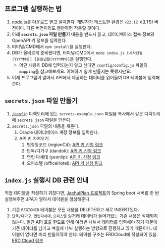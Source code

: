 ## 프로그램 실행하는 법
1. [node.js](https://nodejs.org/ko)를 다운로드 받고 설치한다. 개발자가 테스트한 환경은 `v22.12.0`(LTS) 버전이다. 다른 버전이라도 왠만하면 작동할 것이다.
1. 아래 **`secrets.json` 파일 만들기** 내용을 반드시 읽고, 데이터베이스 접속 정보와 OpenAPI 키 정보를 입력한다.
1. 터미널/CMD에서 `npm install`을 실행한다.
1. DB가 올바르게 준비됐다면, 터미널/CMD에서 `node index.js [시작년월(YYYYMM)] [종료년월(YYYYMM)]`을 실행한다.
    * 어떤 내용이 DB에 입력되는지 알고 싶다면 `/config/config.js` 파일의 `mapping`을 참고해보세요. 이해하기 쉽게 만들지는 못했지만요.
1. 이제 프로그램이 알아서 API에서 제공하는 데이터를 읽어들여 DB 테이블에 입력해준다.

## `secrets.json` 파일 만들기

1. [`/config`](/config/) 디렉토리에 있는 `secrets-example.json` 파일을 복사해서 같은 디렉토리에 `secrets.json` 파일을 만든다.
1. `secrets.json` 파일의 내용을 채운다.
    1. Oracle 데이터베이스 계정 정보를 입력한다.
    1. API 키 가져오기
        1. 법정동코드 (regionCd): [API 키 신청 링크](https://www.data.go.kr/tcs/dss/selectApiDataDetailView.do?publicDataPk=15077871)
        1. 단독/다가구 (dandok): [API 키 신청 링크](https://www.data.go.kr/data/15126472/openapi.do)
        1. 연립 다세대 (yeonlip): [API 키 신청 링크](https://www.data.go.kr/data/15126473/openapi.do)
        1. 오피스텔 (officeHotel): [API 키 신청 링크](https://www.data.go.kr/data/15126475/openapi.do)

## `index.js` 실행시 DB 관련 안내

직접 테이블을 작성하기 귀찮다면, [JachuiPlan 프로젝트](https://github.com/Jaehyuk-Lee/JachuiPlan)의 Spring boot 서버를 한 번 실행해주면 JPA가 알아서 테이블을 생성해준다.

1. 기존 `REGIONCD` 테이블은 모든 내용을 DELETE하고 새로 INSERT된다.
1. `단독/다가구`, `연립다세대`, `오피스텔` 실거래 데이터가 들어가있는 기존 내용은 삭제되지 않는다. 일간 API 호출 한도로 인해 여러번 나눠서 데이터를 입력해야 하기 때문에 기존 데이터를 남기고 며칠에 나눠 실행하는 방향으로 진행하고 있기 때문이다. 테이블이 없다면 미리 만들어줘야 한다. 테이블 구조는 ERDCloud에 작성되어 있음. [ERD Cloud 링크](https://www.erdcloud.com/d/fWGxYKSfrBLTsuG2B)
